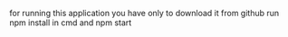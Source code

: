 for running this application
you have only to download it from github
run npm install in cmd
and npm start
